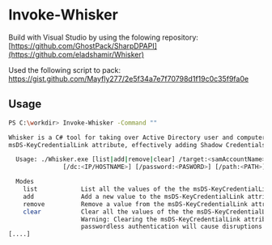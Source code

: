 # Invoke-Whisker

Build with Visual Studio by using the folowing repository: [https://github.com/GhostPack/SharpDPAPI](https://github.com/eladshamir/Whisker)

Used the following script to pack: https://gist.github.com/Mayfly277/2e5f34a7e7f70798d1f19c0c35f9fa0e

## Usage

```bash
PS C:\workdir> Invoke-Whisker -Command ""

Whisker is a C# tool for taking over Active Directory user and computer accounts by manipulating their
msDS-KeyCredentialLink attribute, effectively adding Shadow Credentials to the target account.

  Usage: ./Whisker.exe [list|add|remove|clear] /target:<samAccountName> [/deviceID:<GUID>] [/domain:<FQDN>]
               [/dc:<IP/HOSTNAME>] [/password:<PASWORD>] [/path:<PATH>]

  Modes
    list            List all the values of the the msDS-KeyCredentialLink attribute of a target object
    add             Add a new value to the msDS-KeyCredentialLink attribute of a target object
    remove          Remove a value from the msDS-KeyCredentialLink attribute of a target object
    clear           Clear all the values of the the msDS-KeyCredentialLink attribute of a target object.
                    Warning: Clearing the msDS-KeyCredentialLink attribute of accounts configured for
                    passwordless authentication will cause disruptions.
[....]
```
